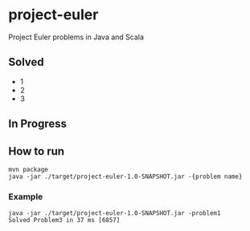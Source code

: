 # project-euler
Project Euler problems in Java and Scala

## Solved
- 1
- 2
- 3

## In Progress

## How to run
```
mvn package
java -jar ./target/project-euler-1.0-SNAPSHOT.jar -{problem name}
```

### Example
```
java -jar ./target/project-euler-1.0-SNAPSHOT.jar -problem1
Solved Problem3 in 37 ms [6857]
```
